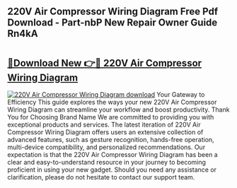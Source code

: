 ## 220V Air Compressor Wiring Diagram Free Pdf Download - Part-nbP New Repair Owner Guide Rn4kA

# <h2><a href="http://dforu4f.blite.top/?on=220V+Air+Compressor+Wiring+Diagram">🔗Download New 👉🔴 220V Air Compressor Wiring Diagram</a></h2>

[![220V Air Compressor Wiring Diagram download](https://i.imgur.com/lujVjoI.png)](http://dforu4f.blite.top/?on=220V+Air+Compressor+Wiring+Diagram)
Your Gateway to Efficiency This guide explores the ways your new 220V Air Compressor Wiring Diagram can streamline your workflow and boost productivity. Thank You for Choosing Brand Name We are committed to providing you with exceptional products and services. The latest iteration of 220V Air Compressor Wiring Diagram offers users an extensive collection of advanced features, such as gesture recognition, hands-free operation, multi-device compatibility, and personalized recommendations. Our expectation is that the 220V Air Compressor Wiring Diagram has been a clear and easy-to-understand resource in your journey to becoming proficient in using your new gadget. Should you need any assistance or clarification, please do not hesitate to contact our support team.

